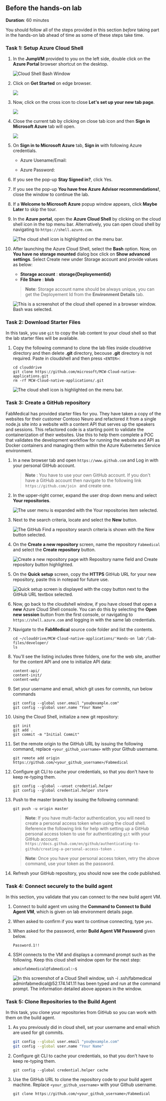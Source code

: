 ## Before the hands-on lab

**Duration**: 60 minutes

You should follow all of the steps provided in this section _before_ taking part in the hands-on lab ahead of time as some of these steps take time.

### Task 1: Setup Azure Cloud Shell
1. In the **JumpVM** provided to you on the left side, double click on the **Azure Portal** browser shortcut on the desktop.
 
   ![](https://github.com/CloudLabs-MCW/MCW-Cloud-native-applications/blob/fix/Hands-on%20lab/media/azureportal.png?raw=true "Cloud Shell Bash Window")
   
1. Click on **Get Started** on edge browser.

   ![](https://github.com/CloudLabs-MCW/MCW-Cloud-native-applications/blob/fix/Hands-on%20lab/media/getstarted.png?raw=true)
   
1. Now, click on the cross icon to close **Let's set up your new tab page**.

   ![](https://github.com/CloudLabs-MCW/MCW-Cloud-native-applications/blob/fix/Hands-on%20lab/media/closeletus.png?raw=true)
   
1. Close the current tab by clicking on close tab icon and then **Sign in Microsoft Azure** tab will open.
 
   ![](https://github.com/CloudLabs-MCW/MCW-Cloud-native-applications/blob/fix/Hands-on%20lab/media/closeedgetab.png?raw=true)
 
1. On **Sign in to Microsoft Azure** tab, **Sign in** with following Azure credentials.
 
     * Azure Usename/Email: <inject key="AzureAdUserEmail"></inject> 
 
     * Azure Password: <inject key="AzureAdUserPassword"></inject> 
 
1. If you see the pop-up **Stay Signed in?**, click Yes. 
 
1. If you see the pop-up **You have free Azure Advisor recommendations!**, close the window to continue the lab. 
 
1. If a **Welcome to Microsoft Azure** popup window appears, click **Maybe Later** to skip the tour.

1. In the **Azure portal**, open the **Azure Cloud Shell** by clicking on the cloud shell icon in the top menu bar. Alternatively, you can open cloud shell by navigating to ```https://shell.azure.com```.

   ![The cloud shell icon is highlighted on the menu bar.](https://github.com/CloudLabs-MCW/MCW-Cloud-native-applications/blob/fix/Hands-on%20lab/media/b4-image35.png?raw=true "Cloud Shell")

1. After launching the Azure Cloud Shell, select the **Bash** option. Now, on **You have no storage mounted** dialog box click on **Show advanced settings**. Select Create new under Storage account and provide values as below: 
  
      - **Storage account** : **storage{Deployementid}**
      - **File Share** : **blob**
  
    > **Note**: Storage account name should be always unique, you can get the Deployement Id  from the **Environment Details** tab. 

   ![This is a screenshot of the cloud shell opened in a browser window. Bash was selected.](https://github.com/CloudLabs-MCW/MCW-Cloud-native-applications/blob/fix/Hands-on%20lab/media/b4-image36.png?raw=true "Cloud Shell Bash Window")

### Task 2: Download Starter Files

In this task, you use `git` to copy the lab content to your cloud shell so that the lab starter files will be available.

1. Copy the following command to clone the lab files inside clouddrive directory and then delete **.git** directory, becouse **.git** directory is not required. Paste in cloudshell and then press `<ENTER>`:

     ```
     cd clouddrive
     git clone https://github.com/microsoft/MCW-Cloud-native-applications.git
     rm -rf MCW-Cloud-native-applications/.git

     ```

   ![The cloud shell icon is highlighted on the menu bar.](https://github.com/CloudLabs-MCW/MCW-Cloud-native-applications/blob/fix/Hands-on%20lab/media/clonefiles.png?raw=true "Cloud Shell")

### Task 3: Create a GitHub repository

FabMedical has provided starter files for you. They have taken a copy of the websites for their customer Contoso Neuro and refactored it from a single node.js site into a website with a content API that serves up the speakers and sessions. This refactored code is a starting point to validate the containerization of their websites. Use this to help them complete a POC that validates the development workflow for running the website and API as Docker containers and managing them within the Azure Kubernetes Service environment.

1. In a new browser tab and open ```https://www.github.com``` and Log in with your personal GitHub account.

    > **Note** : You have to use your own GitHub account. If you don't have a GitHub account then navigate to the following link ```https://github.com/join ``` and create one.

1. In the upper-right corner, expand the user drop down menu and select **Your repositories**.

    ![The user menu is expanded with the Your repositories item selected.](media/2020-08-23-18-03-40.png "User menu, your repositories")

1. Next to the search criteria, locate and select the **New** button.

    ![The GitHub Find a repository search criteria is shown with the New button selected.](media/2020-08-23-18-08-02.png "New repository button")

1. On the **Create a new repository** screen, name the repository ```Fabmedical``` and select the **Create repository** button.

    ![Create a new repository page with Repository name field and Create repository button highlighted.](media/2020-08-23-18-11-38.png "Create a new repository")

1. On the **Quick setup** screen, copy the **HTTPS** GitHub URL for your new repository, paste this in notepad for future use.

    ![Quick setup screen is displayed with the copy button next to the GitHub URL textbox selected.](media/2020-08-23-18-15-45.png "Quick setup screen")

1. Now, go back to the cloudshell window, if you have closed that open a **new** Azure Cloud Shell console.  You can do this by selecting the **Open new session** button from the first console, or navigating to ```https://shell.azure.com``` and logging in with the same lab credentials.

1. Navigate to the **FabMedical** source code folder and list the contents.

    ```
    cd ~/clouddrive/MCW-Cloud-native-applications/'Hands-on lab'/lab-files/developer/
    ls

    ```

1. You'll see the listing includes three folders, one for the web site, another for the content API and one to initialize API data:

    ```
    content-api/
    content-init/
    content-web/
    ```

1. Set your username and email, which git uses for commits, run below commands
  
    ```
    git config --global user.email "you@example.com"
    git config --global user.name "Your Name"
    ```

1. Using the Cloud Shell, initialize a new git repository:

    ```
    git init
    git add .
    git commit -m "Initial Commit"
    
    ```

1. Set the remote origin to the GitHub URL by issuing the following command, replace ```<your_github_username>``` with your Github username.

    ```
    git remote add origin https://github.com/<your_github_username>/Fabmedical    
    ```

1. Configure git CLI to cache your credentials, so that you don't have to keep re-typing them.

    ```
    git config --global --unset credential.helper
    git config --global credential.helper store
    
    ```

1. Push to the master branch by issuing the following command:

    ```
    git push -u origin master
    
    ```

    > **Note**: If you have multi-factor authentication, you will need to create a personal access token when using the cloud shell. Reference the following link for help with setting up a GitHub personal access token to use for authenticating `git` with your GitHub account: ```https://docs.github.com/en/github/authenticating-to-github/creating-a-personal-access-token ```.

    > **Note**: Once you have your personal access token, retry the above command, use your token as the password.

1. Refresh your GitHub repository, you should now see the code published.

### Task 4: Connect securely to the build agent

In this section, you validate that you can connect to the new build agent VM.

1. Connect to build agent vm using the **Command to Connect to Build Agent VM**, which is given on lab environment details page.

1. When asked to confirm if you want to continue connecting, type `yes`.

1. When asked for the password, enter **Build Agent VM Password** given below.
    ```
    Password.1!!
    ```

1. SSH connects to the VM and displays a command prompt such as the following. Keep this cloud shell window open for the next step:

   `adminfabmedical@fabmedical:~$`

   ![In this screenshot of a Cloud Shell window, ssh -i .ssh/fabmedical adminfabmedical@52.174.141.11 has been typed and run at the command prompt. The information detailed above appears in the window.](media/b4-image27.png "Azure Cloud Shell Connect to Host")


### Task 5: Clone Repositories to the Build Agent

In this task, you clone your repositories from GitHub so you can work with them on the build agent.

1. As you previously did in cloud shell, set your username and email which are used for git commits.

   ```bash
   git config --global user.email "you@example.com"
   git config --global user.name "Your Name"
   ```

2. Configure git CLI to cache your credentials, so that you don't have to keep
   re-typing them.

   ```
   git config --global credential.helper cache
   
   ```

3. Use the GitHub URL to clone the repository code to your build agent machine. Replace ```<your_github_username>``` with your Github username.

   ```
   git clone https://github.com/<your_github_username>/Fabmedical 
   ```

